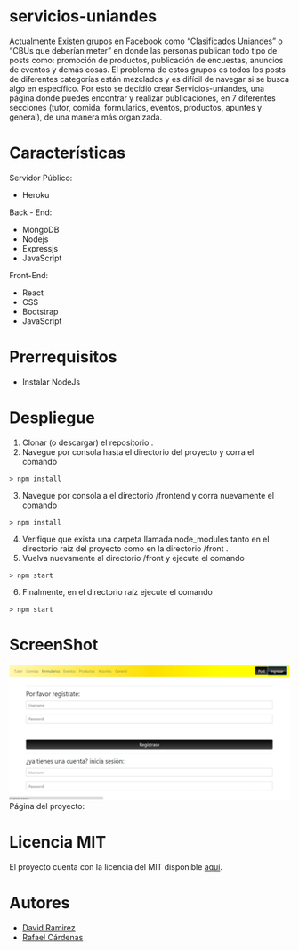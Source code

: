 # servicios-uniandes

Actualmente Existen grupos en Facebook como “Clasificados Uniandes” o “CBUs que deberían meter” en donde las personas publican todo tipo de posts como: promoción de productos, publicación de encuestas, anuncios de eventos y demás cosas. El problema de estos grupos es todos los posts de diferentes categorías están mezclados y es difícil de navegar si se busca algo en específico. Por esto se decidió crear   Servicios-uniandes, una página donde puedes encontrar y realizar publicaciones, en 7 diferentes secciones (tutor, comida, formularios, eventos, productos, apuntes y general), de una manera más organizada.

# Características


Servidor Público:
- Heroku

Back - End:
- MongoDB
- Nodejs
- Expressjs
- JavaScript

Front-End:
- React
- CSS
- Bootstrap
- JavaScript

# Prerrequisitos
- Instalar NodeJs
# Despliegue
1. Clonar (o descargar) el repositorio .
2. Navegue por consola hasta el directorio del proyecto y corra el comando
```
> npm install
```
3. Navegue por consola a el directorio /frontend y corra nuevamente el comando
```
> npm install
```
4. Verifique que exista una carpeta llamada node_modules tanto en el directorio raíz  del proyecto como en la directorio  /front .
5. Vuelva nuevamente al directorio /front y ejecute el comando
```
> npm start
```
6. Finalmente, en el directorio raíz ejecute el comando 
```
> npm start
```
# ScreenShot
![Screen](https://github.com/daramirezv/servicios-uniandes/blob/master/front/public/Servicios-uniandes.JPG?raw=true)
Página del proyecto:
# Licencia MIT

El proyecto cuenta con la licencia del MIT disponible [aquí](https://github.com/daramirezv/servicios-uniandes/blob/master/LICENSE).

# Autores

- [David Ramirez](https://daramirezv.github.io/)
- [Rafael Cárdenas](https://rcardenas11.github.io/)

